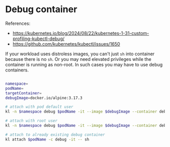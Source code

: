 
# Debug container

References:
- https://kubernetes.io/blog/2024/08/22/kubernetes-1-31-custom-profiling-kubectl-debug/
- https://github.com/kubernetes/kubectl/issues/1650

If your workload uses distroless images, you can't just `sh` into container because there is no `sh`.
Or you may need elevated privileges while the container is running as non-root.
In such cases you may have to use debug containers.

```bash

namespace=
podName=
targetContainer=
debugImage=docker.io/alpine:3.17.3

# attach with pod default user
kl -n $namespace debug $podName -it --image $debugImage --container debug --profile sysadmin --target $targetContainer -- sh

# attach with root user
kl -n $namespace debug $podName -it --image $debugImage --container debug --profile sysadmin --target $targetContainer --custom ./test/debug-container/profile.yaml -- sh

# attach to already existing debug container
kl attach $podName -c debug -it -- sh

```
